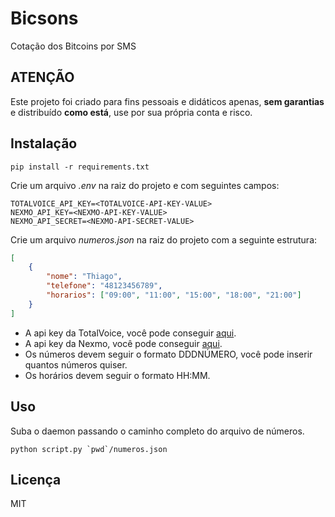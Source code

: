 # Bicsons

Cotação dos Bitcoins por SMS

## ATENÇÃO

Este projeto foi criado para fins pessoais e didáticos apenas, **sem garantias**  e distribuído **como está**, use por sua própria conta e risco.

## Instalação

```console
pip install -r requirements.txt
```

Crie um arquivo _.env_ na raiz do projeto e com seguintes campos:

```console
TOTALVOICE_API_KEY=<TOTALVOICE-API-KEY-VALUE>
NEXMO_API_KEY=<NEXMO-API-KEY-VALUE>
NEXMO_API_SECRET=<NEXMO-API-SECRET-VALUE>
```

Crie um arquivo _numeros.json_ na raiz do projeto com a seguinte estrutura:

```json
[
    {
        "nome": "Thiago",
        "telefone": "48123456789",
        "horarios": ["09:00", "11:00", "15:00", "18:00", "21:00"]
    }
]
```

* A api key da TotalVoice, você pode conseguir [aqui](http://www.totalvoice.com.br/).
* A api key da Nexmo, você pode conseguir [aqui](https://www.nexmo.com/products/sms).
* Os números devem seguir o formato DDDNÚMERO, você pode inserir quantos números quiser.
* Os horários devem seguir o formato HH:MM.

## Uso

Suba o daemon passando o caminho completo do arquivo de números.

```console
python script.py `pwd`/numeros.json
```

## Licença

MIT
